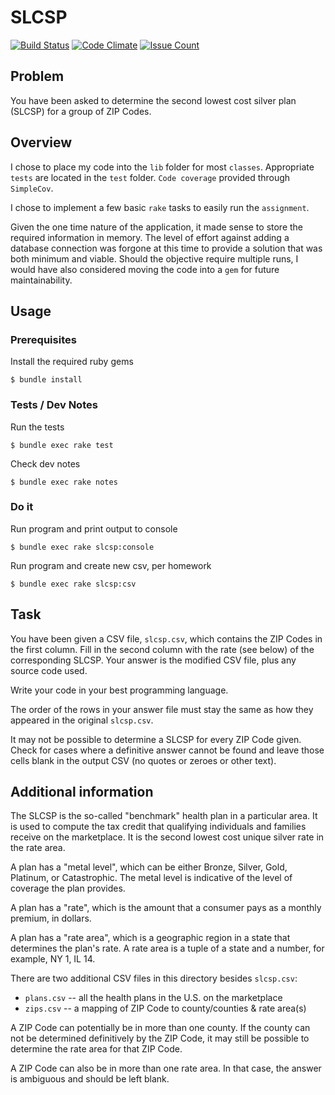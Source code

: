 # SLCSP

[![Build Status](https://travis-ci.org/wojno/slcsp.svg?branch=master)](https://travis-ci.org/wojno/slcsp)
[![Code Climate](https://codeclimate.com/github/wojno/slcsp/badges/gpa.svg)](https://codeclimate.com/github/wojno/slcsp)
[![Issue Count](https://codeclimate.com/github/wojno/slcsp/badges/issue_count.svg)](https://codeclimate.com/github/wojno/slcsp)

## Problem

You have been asked to determine the second lowest cost silver plan (SLCSP) for
a group of ZIP Codes.
## Overview

I chose to place my code into the `lib` folder for most `classes`.  Appropriate `tests` are located in the `test` folder. `Code coverage` provided through `SimpleCov`.

I chose to implement a few basic `rake` tasks to easily run the `assignment`.

Given the one time nature of the application, it made sense to store the required information in memory.  The level of effort against adding a database connection was forgone at this time to provide a solution that was both minimum and viable.  Should the objective require multiple runs, I would have also considered moving the code into a `gem` for future maintainability.

## Usage

### Prerequisites

Install the required ruby gems

    $ bundle install

### Tests / Dev Notes

Run the tests

    $ bundle exec rake test

Check dev notes

    $ bundle exec rake notes

### Do it

Run program and print output to console

    $ bundle exec rake slcsp:console

Run program and create new csv, per homework

    $ bundle exec rake slcsp:csv

## Task

You have been given a CSV file, `slcsp.csv`, which contains the ZIP Codes in the
first column. Fill in the second column with the rate (see below) of the
corresponding SLCSP. Your answer is the modified CSV file, plus any source code
used.

Write your code in your best programming language.

The order of the rows in your answer file must stay the same as how they
appeared in the original `slcsp.csv`.

It may not be possible to determine a SLCSP for every ZIP Code given. Check for cases
where a definitive answer cannot be found and leave those cells blank in the output CSV (no
quotes or zeroes or other text).

## Additional information

The SLCSP is the so-called "benchmark" health plan in a particular area. It is
used to compute the tax credit that qualifying individuals and families receive
on the marketplace. It is the second lowest cost unique silver rate in the rate area.

A plan has a "metal level", which can be either Bronze, Silver, Gold, Platinum,
or Catastrophic. The metal level is indicative of the level of coverage the plan
provides.

A plan has a "rate", which is the amount that a consumer pays as a monthly
premium, in dollars.

A plan has a "rate area", which is a geographic region in a state that
determines the plan's rate. A rate area is a tuple of a state and a number, for
example, NY 1, IL 14.

There are two additional CSV files in this directory besides `slcsp.csv`:

  * `plans.csv` -- all the health plans in the U.S. on the marketplace
  * `zips.csv` -- a mapping of ZIP Code to county/counties & rate area(s)

A ZIP Code can potentially be in more than one county. If the county can not be
determined definitively by the ZIP Code, it may still be possible to determine
the rate area for that ZIP Code.

A ZIP Code can also be in more than one rate area. In that case, the answer is ambiguous
and should be left blank.
